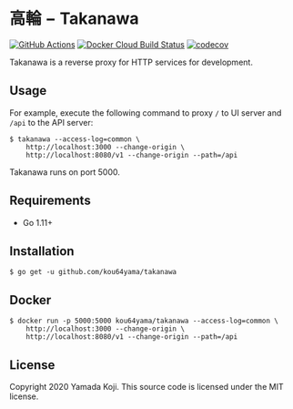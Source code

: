 # 高輪 − Takanawa

[![GitHub Actions](https://github.com/kou64yama/takanawa/workflows/Go/badge.svg?branch=master)](https://github.com/kou64yama/takanawa/actions?query=workflow%3AGo+branch%3Amaster)
[![Docker Cloud Build Status](https://img.shields.io/docker/cloud/build/kou64yama/takanawa)](https://hub.docker.com/r/kou64yama/takanawa)
[![codecov](https://codecov.io/gh/kou64yama/takanawa/branch/master/graph/badge.svg)](https://codecov.io/gh/kou64yama/takanawa)

Takanawa is a reverse proxy for HTTP services for development.

## Usage

For example, execute the following command to proxy `/` to UI server
and `/api` to the API server:

```shell
$ takanawa --access-log=common \
    http://localhost:3000 --change-origin \
    http://localhost:8080/v1 --change-origin --path=/api
```

Takanawa runs on port 5000.

## Requirements

- Go 1.11+

## Installation

```shell
$ go get -u github.com/kou64yama/takanawa
```

## Docker

```shell
$ docker run -p 5000:5000 kou64yama/takanawa --access-log=common \
    http://localhost:3000 --change-origin \
    http://localhost:8080/v1 --change-origin --path=/api
```

## License

Copyright 2020 Yamada Koji. This source code is licensed under the MIT
license.

